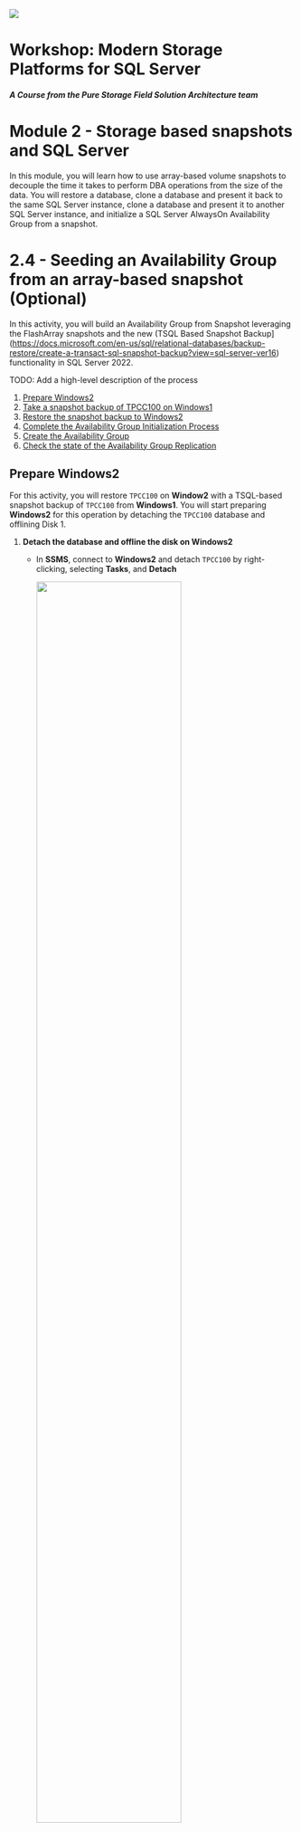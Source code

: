 ![](./../graphics/purestorage.png)

# Workshop: Modern Storage Platforms for SQL Server

#### <i>A Course from the Pure Storage Field Solution Architecture team</i>

# Module 2 - Storage based snapshots and SQL Server

In this module, you will learn how to use array-based volume snapshots to decouple the time it takes to perform DBA operations from the size of the data. You will restore a database, clone a database and present it back to the same SQL Server instance, clone a database and present it to another SQL Server instance, and initialize a SQL Server AlwaysOn Availability Group from a snapshot. 


# 2.4 - Seeding an Availability Group from an array-based snapshot (Optional)
In this activity, you will build an Availability Group from Snapshot leveraging the FlashArray snapshots and the new (TSQL Based Snapshot Backup](https://docs.microsoft.com/en-us/sql/relational-databases/backup-restore/create-a-transact-sql-snapshot-backup?view=sql-server-ver16) functionality in SQL Server 2022.

TODO: Add a high-level description of the process

1. [Prepare Windows2](#prepare-windows2)
1. [Take a snapshot backup of TPCC100 on Windows1](#take-a-snapshot-backup-of-tpcc100-on-windows1)
1. [Restore the snapshot backup to Windows2](#restore-the-snapshot-backup-to-windows2)
1. [Complete the Availability Group Initialization Process](#complete-the-availability-group-initilization-process)
1. [Create the Availability Group](#create-the-availability-group)
1. [Check the state of the Availability Group Replication](#check-the-state-of-the-availability-group-replication)

## Prepare Windows2

For this activity, you will restore `TPCC100` on **Window2** with a TSQL-based snapshot backup of `TPCC100` from **Windows1**. You will start preparing **Windows2** for this operation by detaching the `TPCC100` database and offlining Disk 1. 

1. **Detach the database and offline the disk on Windows2**
    - In **SSMS**, connect to **Windows2** and detach `TPCC100` by right-clicking, selecting **Tasks**, and **Detach**
    
        <img src=../graphics/m2/2.4.1.png width="75%" height="75%" >

    - On **Windows2**, open Disk Management and **Offline Disk 1**

        <img src=../graphics/m2/2.3.1.png width="80%" height="80%" >

    <br />
    <br />

## Take a snapshot backup of TPCC100 on Windows1

1. **Set the database into snapshot mode**
    - On **Windows1**, in **SSMS**, open a **New Query Window** connecting to the **WINDOWS1** SQL Instance and **enter** and **Execute** the following: 
    
        ```
        ALTER DATABASE TPCC100 SET SUSPEND_FOR_SNAPSHOT_BACKUP = ON
        ```

        <img src=../graphics/m2/2.4.2.png>

    <br />
    <br />

1. **Create a Snapshot of the Volume Windows1Vol1**
    - In the **FlashArray Web Interface**, click **Storage, Volumes** and select **Windows1Vol1**. In the **Volume Snapshots** Panel, **click the ellipsis** and **select Create**. **Click Create** when prompted.
    
        <img src=../graphics/m2/2.4.3.png>
        <img src=../graphics/m2/2.4.4.png width="75%" height="75%" >

    <br />
    <br />

1. **Create the metadata backup file**
    - In **SSMS**, open a **New Query Window** connecting to the **WINDOWS1** SQL Instance and **enter** and **Execute** the following: 
    
        ```
        BACKUP DATABASE TPCC100 TO DISK='\\WINDOWS2\BACKUP\TPCC100-Replica.bkm' WITH METADATA_ONLY, INIT
        ```

        <img src=../graphics/m2/2.4.5.png>

    <br />
    <br />

## Restore the snapshot backup to Windows2

1. **Clone the snapshot of Windows1Vol1 to Windows2Vol1**
    - **Click Storage, Volumes, Windows1Vol1**, in the **Volume Snapshot** Panel, **click the ellipsis** next to the snapshot you just took and **select Copy**. Enter the Name **Windows2Vol1**, and move the **Overwrite slider** to the right. **Click Overwrite** when prompted.

        <img src=../graphics/m2/2.4.6.png>
        <img src=../graphics/m2/2.4.7.png width="75%" height="75%" >

    <br />
    <br />

1. **Online Disk 2 on Windows2**
    - On **Windows2**, in **Disk Management**, **online Disk 2**


    <br />
    <br />

1. **Restore the metadata backup on Windows2**
    - On the desktop of **Windows1**, in SSMS, open a **New Query window**. Connect to the SQL Instance on **WINDOWS2** and restore the database from the snapshot using this code.
     
        ```
        RESTORE DATABASE TPCC100 FROM DISK = 'C:\BACKUP\TPCC100-Replica.bkm' WITH METADATA_ONLY, REPLACE, NORECOVERY
        ```
        
    - In SSMS, refresh the Database listing, and you should now see the `TPCC100` database in a `Restoring...` state.

        <img src=../graphics/m2/2.4.8.png>

    <br />
    <br />

## Complete the Availability Group Initialization Process

Let's complete the remainder of the availability group initialization process.
    
- Take a log backup connected to the SQL instance on **WINDOWS1**. Copy and 

    ```
    BACKUP LOG TPCC100 TO DISK = '\\WINDOWS2\BACKUP\\TPCC100-seed.trn' WITH INIT
    ```

    <img src=../graphics/m2/2.4.9.png>

    <br />
    <br />
- Restore the log file on **WINDOWS2** 

    ```
    RESTORE LOG TPCC100 FROM DISK = 'C:\BACKUP\TPCC100-seed.trn' WITH NORECOVERY
    ```

    <img src=../graphics/m2/2.4.10.png>

    <br />
    <br />

## Create the Availability Group

- **Right Click Always On High Availability**, **click New Availability Group Wizard**. On the first page, **click Next**.

    <img src=../graphics/m2/2.4.11.png width="25%" height="25%" >

- Specify Availability Group Options, enter the following values, then **click Next**.

    - **Availability Group Name:** AG1
    - **Cluster Type:** NONE

    <img src=../graphics/m2/2.4.12.png width="75%" height="75%" >

- **Check the checkbox** for `TPCC100` to add it to the AG, **click Next**.

    <img src=../graphics/m2/2.4.13.png width="75%" height="75%" >

- Click **Add Replica**, enter **WINDOWS2** for the serve rname, **click Connect**, **click Next**.

    <img src=../graphics/m2/2.4.14.png width="75%" height="75%" >

- For Data Synchronization Mode, **select Join Only, click Next**.

    <img src=../graphics/m2/2.4.15.png width="75%" height="75%" >

- On the Validation screen, **click Next**. 

    <img src=../graphics/m2/2.4.16.png width="75%" height="75%" >

- On the summary screen, **click Finish**.

    <img src=../graphics/m2/2.4.17.png width="75%" height="75%" >

- Once on the Results, review the results, and a successful Availability Group initialization will have output similar to the screenshot below. Once finished **click Close**.

    <img src=../graphics/m2/2.4.18.png width="75%" height="75%" >

    <br />
    <br />

## Check the state of the Availability Group Replication

- **In SSMS Object Explorer, right-click on Availability Group** Select **Show Dashboard**and double-click on **AG1**.

    <img src=../graphics/m2/2.4.19.png width="25%" height="25%" >

- With the dashboard loaded, notice that the Availability group state is **Healthy**. Data is actively replicating between the two instances, WINDOWS1 and WINDOWS2. 

    <img src=../graphics/m2/2.4.20.png width="75%" height="75%" >

- WINDOWS2's Synchronization State is in **synchronizing** since the current AG Availability Mode is Asynchronous. If we change the Availability Mode to Synchronous for Windows2, the state will change to Synchronized.


<br />
<br />


# More Resources
- [Seeding an Availability Group Replica from Snapshot](https://www.nocentino.com/posts/2022-05-26-seed-ag-replica-from-snapshot/)

<br />
<br />

# Next Steps

Next, Continue to [SQL Server Object Integration: Backup and Restore](./3-SQLObjectIntegrationBackupRestore.md)

